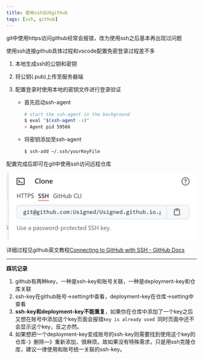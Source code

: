 ```yaml
---
title: 使用ssh访问github
tags: [ssh, github]
---
```


git中使用https访问github经常会报错，改为使用ssh之后基本再出现过问题

使用ssh连接github具体过程和vscode配置免密登录过程差不多

1. 本地生成ssh的公钥和密钥

2. 将公钥(.pub)上传至服务器端

3. 配置登录时使用本地的密钥文件进行登录验证

   - 首先启动ssh-agent

       ```bash
       # start the ssh-agent in the background
       $ eval "$(ssh-agent -s)"
       > Agent pid 59566
       ```

   - 将密钥添加至ssh-agent

     ```bash
     $ ssh-add ~/.ssh/yourKeyFile
     ```
     

配置完成后即可在git中使用ssh访问远程仓库

![image-20210721215319934](https://raw.githubusercontent.com/Usigned/pic-typora/main/images/image-20210721215319934.png)

详细过程见github英文教程[Connecting to GitHub with SSH - GitHub Docs](https://docs.github.com/en/github/authenticating-to-github/connecting-to-github-with-ssh)

---

**踩坑记录**

1. github有两种key，一种是ssh-key和账号关联，一种是deployment-key和仓库关联
2. ssh-key在github账号->setting中查看，deployment-key在仓库->setting中查看
3. **ssh-key和deployment-key不能重复**，如果你在仓库中添加了一个key之后又想在账号中添加这个key页面会报错`key is already used `同时页面中还不会显示这个key，反之亦然。
4. 如果想把一个deployment-key变成账号的ssh-key则需要找到使用这个key的仓库-》删除—》重新添加，很麻烦。故如果没有特殊需求，只是用ssh克隆仓库，建议一律使用和账号统一关联的ssh-key。

